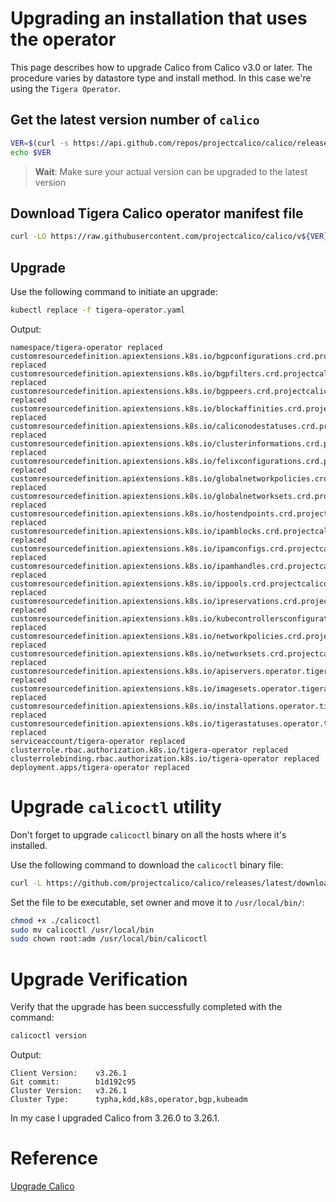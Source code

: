 # Upgrading an installation that uses the operator
This page describes how to upgrade Calico from Calico v3.0 or later. The procedure varies by datastore type and install method. In this case we're using the `Tigera Operator`.

## Get the latest version number of `calico`
```sh
VER=$(curl -s https://api.github.com/repos/projectcalico/calico/releases/latest | grep tag_name | cut -d '"' -f 4|sed 's/v//g')
echo $VER
```

>**Wait**: Make sure your actual version can be upgraded to the latest version

## Download Tigera Calico operator manifest file
```sh
curl -LO https://raw.githubusercontent.com/projectcalico/calico/v${VER}/manifests/tigera-operator.yaml
```

## Upgrade
Use the following command to initiate an upgrade:
```sh
kubectl replace -f tigera-operator.yaml
```

Output:
```
namespace/tigera-operator replaced
customresourcedefinition.apiextensions.k8s.io/bgpconfigurations.crd.projectcalico.org replaced
customresourcedefinition.apiextensions.k8s.io/bgpfilters.crd.projectcalico.org replaced
customresourcedefinition.apiextensions.k8s.io/bgppeers.crd.projectcalico.org replaced
customresourcedefinition.apiextensions.k8s.io/blockaffinities.crd.projectcalico.org replaced
customresourcedefinition.apiextensions.k8s.io/caliconodestatuses.crd.projectcalico.org replaced
customresourcedefinition.apiextensions.k8s.io/clusterinformations.crd.projectcalico.org replaced
customresourcedefinition.apiextensions.k8s.io/felixconfigurations.crd.projectcalico.org replaced
customresourcedefinition.apiextensions.k8s.io/globalnetworkpolicies.crd.projectcalico.org replaced
customresourcedefinition.apiextensions.k8s.io/globalnetworksets.crd.projectcalico.org replaced
customresourcedefinition.apiextensions.k8s.io/hostendpoints.crd.projectcalico.org replaced
customresourcedefinition.apiextensions.k8s.io/ipamblocks.crd.projectcalico.org replaced
customresourcedefinition.apiextensions.k8s.io/ipamconfigs.crd.projectcalico.org replaced
customresourcedefinition.apiextensions.k8s.io/ipamhandles.crd.projectcalico.org replaced
customresourcedefinition.apiextensions.k8s.io/ippools.crd.projectcalico.org replaced
customresourcedefinition.apiextensions.k8s.io/ipreservations.crd.projectcalico.org replaced
customresourcedefinition.apiextensions.k8s.io/kubecontrollersconfigurations.crd.projectcalico.org replaced
customresourcedefinition.apiextensions.k8s.io/networkpolicies.crd.projectcalico.org replaced
customresourcedefinition.apiextensions.k8s.io/networksets.crd.projectcalico.org replaced
customresourcedefinition.apiextensions.k8s.io/apiservers.operator.tigera.io replaced
customresourcedefinition.apiextensions.k8s.io/imagesets.operator.tigera.io replaced
customresourcedefinition.apiextensions.k8s.io/installations.operator.tigera.io replaced
customresourcedefinition.apiextensions.k8s.io/tigerastatuses.operator.tigera.io replaced
serviceaccount/tigera-operator replaced
clusterrole.rbac.authorization.k8s.io/tigera-operator replaced
clusterrolebinding.rbac.authorization.k8s.io/tigera-operator replaced
deployment.apps/tigera-operator replaced
```

# Upgrade `calicoctl` utility
Don't forget to upgrade `calicoctl` binary on all the hosts where it's installed.

Use the following command to download the `calicoctl` binary file:
```sh
curl -L https://github.com/projectcalico/calico/releases/latest/download/calicoctl-linux-amd64 -o calicoctl
```

Set the file to be executable, set owner and move it to `/usr/local/bin/`:
```sh
chmod +x ./calicoctl
sudo mv calicoctl /usr/local/bin
sudo chown root:adm /usr/local/bin/calicoctl
```

# Upgrade Verification
Verify that the upgrade has been successfully completed with the command:
```sh
calicoctl version
```

Output:
```
Client Version:    v3.26.1
Git commit:        b1d192c95
Cluster Version:   v3.26.1
Cluster Type:      typha,kdd,k8s,operator,bgp,kubeadm
```

In my case I upgraded Calico from 3.26.0 to 3.26.1.

# Reference
[Upgrade Calico](https://docs.tigera.io/calico/latest/operations/upgrading/kubernetes-upgrade#upgrading-an-installation-that-uses-the-operator)
